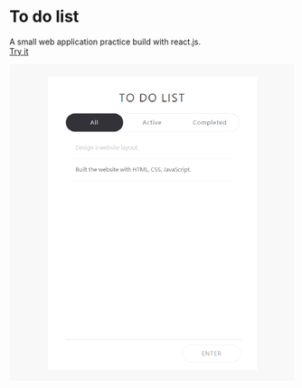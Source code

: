 # To do list

A small web application practice build with react.js.
<br />
[Try it](https://tristali.github.io/To-Do-List/dist/index.html)

![image-20180829140656376](https://github.com/tristali/To-Do-List/blob/master/to_do_list.jpg)
